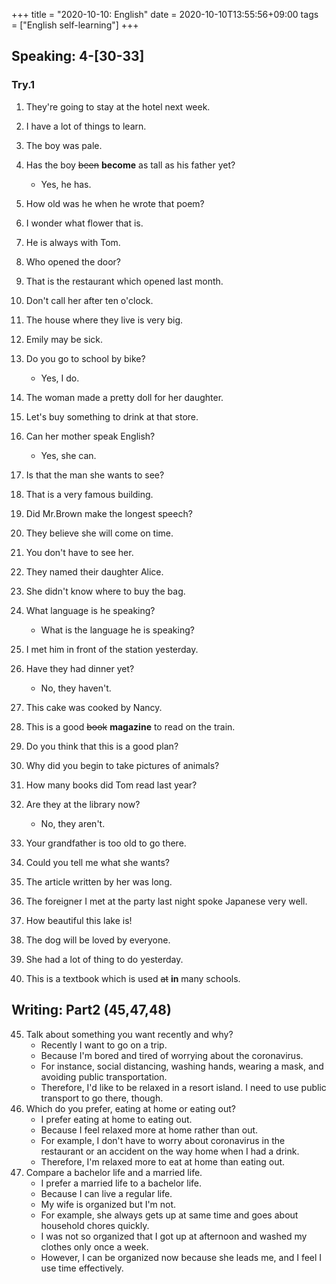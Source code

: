 +++
title =  "2020-10-10: English"
date = 2020-10-10T13:55:56+09:00
tags = ["English self-learning"]
+++

## Speaking: 4-[30-33]

### Try.1

1. They're going to stay at the hotel next week.
2. I have a lot of things to learn.
3. The boy was pale.
4. Has the boy ~~been~~ **become** as tall as his father yet?
    - Yes, he has.
5. How old was he when he wrote that poem?
6. I wonder what flower that is.
7. He is always with Tom.
8. Who opened the door?
9. That is the restaurant which opened last month.
10. Don't call her after ten o'clock.

1. The house where they live is very big.
2. Emily may be sick.
3. Do you go to school by bike?
    - Yes, I do.
4. The woman made a pretty doll for her daughter.
5. Let's buy something to drink at that store.
6. Can her mother speak English?
    - Yes, she can.
7. Is that the man she wants to see?
8. That is a very famous building.
9. Did Mr.Brown make the longest speech?
10. They believe she will come on time.

1. You don't have to see her.
2. They named their daughter Alice.
3. She didn't know where to buy the bag.
4. What language is he speaking?
    - What is the language he is speaking?
5. I met him in front of the station yesterday.
6. Have they had dinner yet?
    - No, they haven't.
7. This cake was cooked by Nancy.
8. This is a good ~~book~~ **magazine** to read on the train.
9. Do you think that this is a good plan?
10. Why did you begin to take pictures of animals?

1. How many books did Tom read last year?
2. Are they at the library now?
    - No, they aren't.
3. Your grandfather is too old to go there.
4. Could you tell me what she wants?
5. The article written by her was long.
6. The foreigner I met at the party last night spoke Japanese very well.
7. How beautiful this lake is!
8. The dog will be loved by everyone.
9. She had a lot of thing to do yesterday.
10. This is a textbook which is used ~~at~~ **in** many schools. 

## Writing: Part2 (45,47,48)

45. Talk about something you want recently and why?
    - Recently I want to go on a trip.
    - Because I'm bored and tired of worrying about the coronavirus. 
    - For instance, social distancing, washing hands, wearing a mask, and avoiding public transportation.
    - Therefore, I'd like to be relaxed in a resort island. I need to use public transport to go there, though.
47. Which do you prefer, eating at home or eating out?
    - I prefer eating at home to eating out.
    - Because I feel relaxed more at home rather than out.
    - For example, I don't have to worry about coronavirus in the restaurant or an accident on the way home when I had a drink.
    - Therefore, I'm relaxed more to eat at home than eating out.
48. Compare a bachelor life and a married life.
    - I prefer a married life to a bachelor life.
    - Because I can live a regular life.
    - My wife is organized but I'm not.
    - For example, she always gets up at same time and goes about household chores quickly.
    - I was not so organized that I got up at afternoon and washed my clothes only once a week.
    - However, I can be organized now because she leads me, and I feel I use time effectively.
